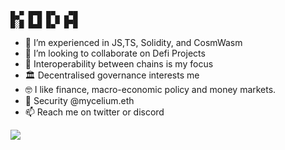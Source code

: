```
█▄▀ █▀█ █▀▄ ▄▀█
█░█ █▄█ █▄▀ █▀█
```
- 🌱 I’m experienced in JS,TS, Solidity, and CosmWasm  
- 💞️ I’m looking to collaborate on Defi Projects 
- 🔁 Interoperability between chains is my focus
- 🏛 Decentralised governance interests me
- 🤓 I like finance, macro-economic policy and money markets.
- 🔐 Security @mycelium.eth
- 📫 Reach me on twitter or discord

<img src="https://31.media.tumblr.com/80a27702d2a0e816ce9254fe1406d37d/tumblr_mnr1p8WZux1sn5r0ro1_500.gif"  />

